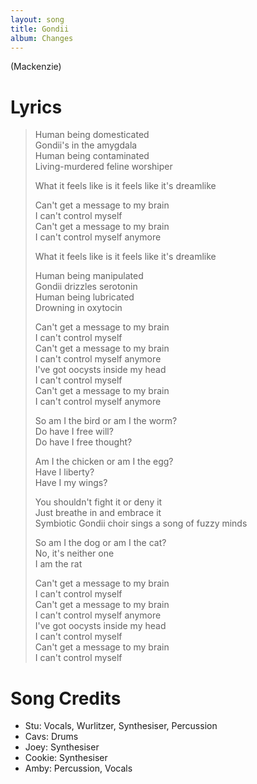 ```yaml
---
layout: song
title: Gondii
album: Changes
---
```


(Mackenzie)

# Lyrics

> Human being domesticated  
> Gondii's in the amygdala  
> Human being contaminated  
> Living-murdered feline worshiper  
>  
> What it feels like is it feels like it's dreamlike  
>  
> Can't get a message to my brain  
> I can't control myself  
> Can't get a message to my brain  
> I can't control myself anymore  
>  
> What it feels like is it feels like it's dreamlike  
>  
> Human being manipulated  
> Gondii drizzles serotonin  
> Human being lubricated  
> Drowning in oxytocin  
>  
> Can't get a message to my brain  
> I can't control myself  
> Can't get a message to my brain  
> I can't control myself anymorе  
> I've got oocysts inside my head  
> I can't control mysеlf  
> Can't get a message to my brain  
> I can't control myself anymore  
>  
> So am I the bird or am I the worm?  
> Do have I free will?  
> Do have I free thought?  
>  
> Am I the chicken or am I the egg?  
> Have I liberty?  
> Have I my wings?  
>  
> You shouldn't fight it or deny it  
> Just breathe in and embrace it  
> Symbiotic Gondii choir sings a song of fuzzy minds  
>  
> So am I the dog or am I the cat?  
> No, it's neither one  
> I am the rat  
>  
> Can't get a message to my brain  
> I can't control myself  
> Can't get a message to my brain  
> I can't control myself anymore  
> I've got oocysts inside my head  
> I can't control myself  
> Can't get a message to my brain  
> I can't control myself  

# Song Credits

* Stu: Vocals, Wurlitzer, Synthesiser, Percussion
* Cavs: Drums
* Joey: Synthesiser
* Cookie: Synthesiser
* Amby: Percussion, Vocals
